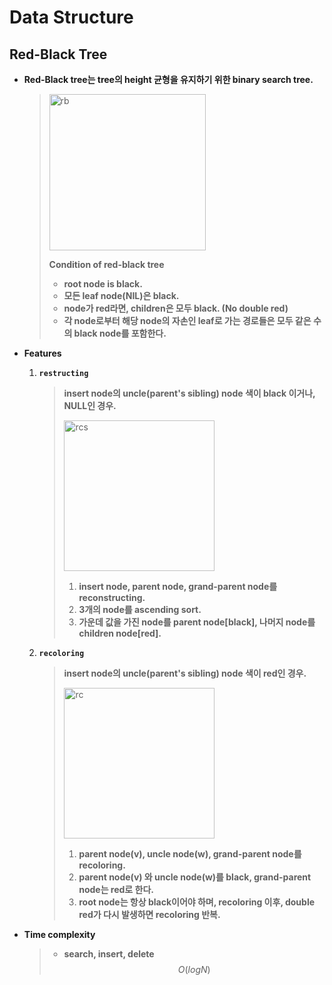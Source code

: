 

# Data Structure

## Red-Black Tree

- **Red-Black tree는 tree의 height 균형을 유지하기 위한 binary search tree.**

  > <img width="250" alt="rb" src="https://user-images.githubusercontent.com/23169707/79867799-e2107680-8419-11ea-8570-8bd2703d7097.png">
  >
  > **Condition of red-black tree**
  >
  > * **root node is black.**
  > * **모든 leaf node(NIL)은 black.**
  > * **node가 red라면, children은 모두 black. (No double red)**
  > * **각 node로부터 해당 node의 자손인 leaf로 가는 경로들은 모두 같은 수의 black node를 포함한다.**
* **Features**

  1. **`restructing`**

     > **insert node의 uncle(parent's sibling) node 색이 black 이거나, NULL인 경우.**
     >
     > <img width="241" alt="rcs" src="https://user-images.githubusercontent.com/23169707/79868964-ab3b6000-841b-11ea-8762-9c0a5bd5e6d0.png">
     >
     > 1. **insert node, parent node, grand-parent node를 reconstructing.**
     > 2. **3개의 node를 ascending sort.**
     > 3. **가운데 값을 가진 node를 parent node[black], 나머지 node를 children node[red].**
     
  2. **`recoloring`**

     > **insert node의 uncle(parent's sibling) node 색이 red인 경우.**
     >
     > <img width="241" alt="rc" src="https://user-images.githubusercontent.com/23169707/79869027-c3ab7a80-841b-11ea-89a8-95991135870e.png">
     >
     > 1. **parent node(v), uncle node(w), grand-parent node를 recoloring.**
     > 2. **parent node(v) 와 uncle node(w)를 black, grand-parent node는 red로 한다.**
     > 3. **root node는 항상 black이어야 하며, recoloring 이후, double red가 다시 발생하면 recoloring 반복.**

* **Time complexity**

  > * **search, insert, delete**
  >   $$
  >   O(logN)
  >   $$

